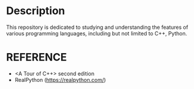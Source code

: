 # Description
This repository is dedicated to studying and understanding the features of various programming languages, including but not limited to C++, Python.
# REFERENCE
* <A Tour of C++> second edition
* RealPython (https://realpython.com/)



